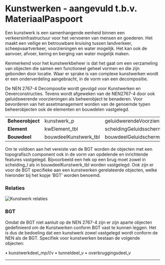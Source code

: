 ﻿# Kunstwerken - aangevuld t.b.v. MateriaalPaspoort

Een kunstwerk is een samenhangende eenheid binnen een verkeersinfrastructuur voor het vervoeren van mensen en goederen. Het maakt een veilige en betrouwbare kruising tussen landverkeer, scheepvaartverkeer, voorzieningen en water mogelijk. Het kan ook de aanvoer, afvoer, kering en berging van water mogelijk maken. 

Kenmerkend voor het kunstwerkbeheer is dat het gaat om een verzameling van objecten die samen een functioneel geheel vormen en die zijn gebonden door locatie. Waar er sprake is van complexe kunstwerken wordt er een onderverdeling aangebracht, in de vorm van een decompositie.

De NEN 2767-4 Decompositie wordt gevolgd voor Kunstwerken en Oeverconstructies. Tevens wordt afgeweken van de NEN2767-4 door ook geluidswerende voorzieningen als beheerobject te benaderen. Voor bevorderen van het assetmanagement worden van de genoemde typen beheerobjecten ook de elementen en bouwdelen vastgelegd.


|                  |                        |                            |                       |
|------------------|------------------------|----------------------------|-----------------------|
| __Beheerobject__ | 	kunstwerk_p	          | geluidwerendeVoorziening_l | 	oevervak_v           |
| __Element__      | 	kwElement_tbl         | 	scheidingGeluidsscherm_l  | 	scheidingWater_l     |
| __Bouwdeel__     | 	bouwdeelKunstwerk_tbl | 	bouwdeelGeluidscherm_tbl  | 	bouwdeelOevervak_tbl |

Om te voldoen aan het vereiste van de BGT worden de objecten met een topografisch component ook in de vorm van opdelende en inrichtende features vastgelegd. Bijvoorbeeld een hek op een brug moet zowel in scheiding_l als in bouwdeelKunstwerk_tbl worden vastgelegd. Ook zijn er voor de BGT specifieke aan een kunstwerken gerelateerde objecten, welke hieronder bij het kopje ‘BGT’ worden benoemd. 

### Relaties

![Kunstwerk relaties](D:\git\bu_geodata_beheer\gereedschap\documentatie\areaaldata_datamodel\4.3d4\Objectbladen\03_Kunstwerken\kw_relaties.png)

### BGT

Omdat de BGT niet aanluit op de NEN 2767-4 zijn er zijn aparte objecten gedefinieerd om de Kunstwerken conform BGT vast te kunnen leggen. Het is dus de bedoeling dat een kunstwerk zowel vastgelegd wordt conform de NEN als de BGT. Specifiek voor kunstwerken bestaan de volgende objecten:

•	kunstwerkdeel_mp/l/v
•	tunneldeel_v
•	overbruggingsdeel_v

***

